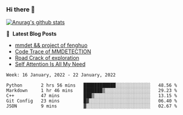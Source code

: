 ### Hi there 👋

<!--
**LRY89757/LRY89757** is a ✨ _special_ ✨ repository because its `README.md` (this file) appears on your GitHub profile.

Here are some ideas to get you started:

- 🔭 I’m currently working on ...
- 🌱 I’m currently learning ...
- 👯 I’m looking to collaborate on ...
- 🤔 I’m looking for help with ...
- 💬 Ask me about ...
- 📫 How to reach me: ...
- 😄 Pronouns: ...
- ⚡ Fun fact: ...
-->
[![Anurag's github stats](https://github-readme-stats.vercel.app/api?username=LRY89757)](https://github.com/anuraghazra/github-readme-stats)

📕 &nbsp;**Latest Blog Posts**
<!-- BLOG-POST-LIST:START -->
- [mmdet && project of fenghuo](https://lry89757.github.io/2021/11/09/mmdet-project-of-fenghuo/)
- [Code Trace of MMDETECTION](https://lry89757.github.io/2021/10/16/code-trace-of-mmdetection/)
- [Road Crack of exploration](https://lry89757.github.io/2021/10/04/lu-mian-lie-feng-shu-ju-ji-diao-yan/)
- [Self Attention Is All My Need](https://lry89757.github.io/2021/10/13/self-attention-is-all-my-need/)
<!-- - [God Mode in browsers: document.designMode = "on"](https://dev.to/gautamkrishnar/god-mode-in-browsers-document-designmode-on-2pmo) -->
<!-- BLOG-POST-LIST:END -->

 <!--START_SECTION:waka-->
```text
Week: 16 January, 2022 - 22 January, 2022

Python       2 hrs 56 mins   ████████████░░░░░░░░░░░░░   48.56 % 
Markdown     1 hr 46 mins    ███████▒░░░░░░░░░░░░░░░░░   29.23 % 
C++          47 mins         ███▒░░░░░░░░░░░░░░░░░░░░░   13.15 % 
Git Config   23 mins         █▓░░░░░░░░░░░░░░░░░░░░░░░   06.40 % 
JSON         9 mins          ▓░░░░░░░░░░░░░░░░░░░░░░░░   02.67 % 
```
<!--END_SECTION:waka-->

